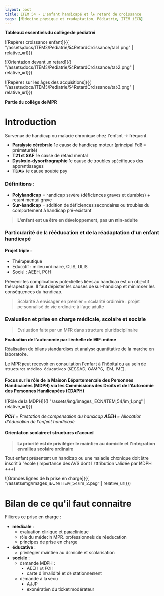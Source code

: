 ```yaml
---
layout: post
title: ITEM 54 - L'enfant handicapé et le retard de croissance
tags: [Médecine physique et réadaptation, Pédiatrie, ITEM iECN]
---
```


**Tableaux essentiels du collège de pédiatrei**

![Repères croissance enfant]({{ "/assets/docs/ITEMS/Pediatrie/54RetardCroissance/tab1.png" | relative_url}})

![Orientation devant un retard]({{ "/assets/docs/ITEMS/Pediatrie/54RetardCroissance/tab2.png" | relative_url}})

![Repères sur les âges des acquisitions]({{ "/assets/docs/ITEMS/Pediatrie/54RetardCroissance/tab3.png" | relative_url}})



**Partie du collège de MPR**

# Introduction

Survenue de handicap ou maladie chronique chez l'enfant -> fréquent.

- **Paralysie cérébrale** 1e cause de handicap moteur (principal FdR = prématurité)
- **T21 et SAF** 1e cause de retard mental
- **Dyslexie-dysorthographie** 1e cause de troubles spécifiques des apprentissages
- **TDAG** 1e cause trouble psy

### Définitions :
- **Polyhandicap** = handicap sévère (déficiences graves et durables) + retard mental grave
- **Sur-handicap** = addition de déficiences secondaires ou troubles du comportement à handicap pré-existant

> **L'enfant est un être en développement, pas un min-adulte**

### Particularité de la rééducation et de la réadaptation d'un enfant handicapé

#### Projet triple :
- Thérapeutique
- Educatif : milieu ordinaire, CLIS, ULIS
- Social : AEEH, PCH

Prévenir les complications potentielles liées au handicap est un objectif thérapeutique. Il faut dépister les causes de sur-handicap et minimiser les conséquences du handicap.

> Scolarité à envisager en premier = scolarité ordinaire :  projet personnalisé de vie ordinaire à l'age adulte

###  Evaluation et prise en charge médicale, scolaire et sociale

> Evaluation faite par un MPR dans structure pluridisciplinaire

**Evaluation de l'autonomie par l'échelle de MIF-môme**

Réalisation de bilans standardisés et analyse quantitative de la marche en laboratoire.

Le MPR peut recevoir en consultation l'enfant à l'hôpital ou au sein de structures médico-éducatives (SESSAD, CAMPS, IEM, IME).

#### Focus sur le rôle de la Maison Départementale des Personnes Handicapées (MDPH) via les Commissions des Droits et de l'Autonomie des Personnes Handicapées (CDAPH)

![Rôle de la MDPH]({{ "/assets/img/images_iECN/ITEM_54/im_1.png" | relative_url}})

_**PCH** = Prestation de compensation du handicap_
_**AEEH** = Allocation d'éducation de l'enfant handicapé_

#### Orientation scolaire et structures d'accueil

> **La priorité est de privilégier le maintien au domicile et l'intégration en milieu scolaire ordinaire**

Tout enfant présentant un handicap ou une maladie chronique doit être inscrit à l'école (importance des AVS dont l'attribution validée par MDPH +++)

![Grandes lignes de la prise en charge]({{ "/assets/img/images_iECN/ITEM_54/im_2.png" | relative_url}})

# Bilan de ce qu'il faut connaitre

Filières de prise en charge :
- **médicale** :
 	- evaluation clinique et paraclinique
	- rôle du médecin MPR, professionnels de réeducation
	- principes de prise en charge
- **éducative** :
	- privilégier maintien au domicile et scolarisation
- **sociale** :
	- demande MDPH :
		- AEEH et PCH
		- carte d'invalidité et de stationnement
	- demande à la secu
		- AJJP
		- exonération du ticket modérateur
